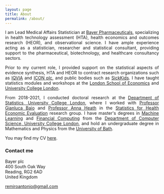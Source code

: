```yaml
---
layout: page
title: About
permalink: /about/
---
```


<p align="justify">I am Lead Medical Affairs Statistician at <a href="https://pharma.bayer.com/">Bayer Pharmaceuticals</a>, specializing in health technology assessment (HTA), health economics and outcomes research (HEOR), and observational science. I have ample experience acting as a statistician, researcher and statistical consultant, providing support to the pharmaceutical, biotechnology, and healthcare consultancy sectors.</p>  

<p align="justify">Prior to my current role, I provided support on the statistical aspects of evidence synthesis, HTA and HEOR to contract research organizations such as <a href="https://www.iqvia.com/">IQVIA</a> and <a href="https://www.iconplc.com/">ICON plc</a>, and public bodies such as <a href="https://www.sickkids.ca/">SickKids</a>. I have taught statistics modules and workshops at the <a href="https://www.lse.ac.uk/statistics">London School of Economics</a> and <a href="https://www.ucl.ac.uk/statistics/">University College London</a>.</p>   
  
<p align="justify">From 2018-2021, I conducted doctoral research at the <a href="https://www.ucl.ac.uk/statistics/">Department of Statistics, University College London</a>, where I worked with <a href="http://www.statistica.it/gianluca/">Professor Gianluca Baio</a> and <a href="https://sites.google.com/site/annaheathstats/">Professor Anna Heath</a> in the <a href="https://egon.stats.ucl.ac.uk/research/statistics-health-economics/">Statistics for Health Economic Evaluation</a> research group. I have master's degrees in <a href="http://www.cs.ucl.ac.uk/prospective_students/msc_machine_learning/">Machine Learning</a> and <a href="https://www.ucl.ac.uk/prospective-students/graduate/research-degrees/financial-computing-mres-mphil-phd">Financial Computing</a> from the <a href="http://www.cs.ucl.ac.uk">Department of Computer Science, University College London</a>, and hold an undergraduate degree in Mathematics and Physics from the <a href="https://www.bath.ac.uk/">University of Bath</a>.</p>

You may find my CV [here](http://remiroazocar.com/remiroazocar_CV.pdf).

### Contact me

Bayer plc<br/>
400 South Oak Way<br/>
Reading, RG2 6AD<br/>
United Kingdom<br/>

[remiroantonio@gmail.com](mailto:remiroantonio@gmail.com)<br/>
